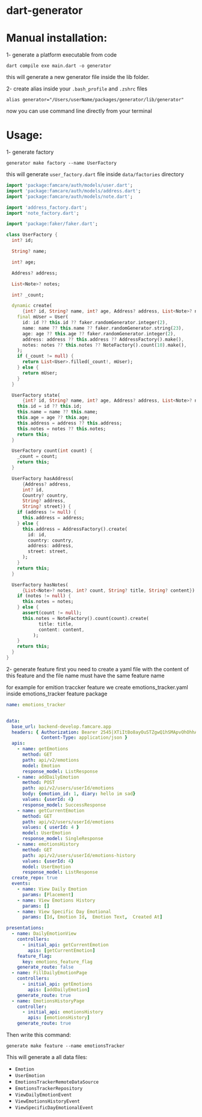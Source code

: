 # dart-generator

# Manual installation:

1- generate a platform executable from code 
```
dart compile exe main.dart -o generator
```
this will generate a new generator file inside the lib folder.

2- create alias inside your ```.bash_profile``` and ```.zshrc``` files 
```
alias generator="/Users/userName/packages/generator/lib/generator"
```
now you can use command line directly from your terminal 

# Usage:

1- generate factory
```
generator make factory --name UserFactory
```
this will generate ```user_factory.dart``` file inside ```data/factories``` directory

``` dart
import 'package:famcare/auth/models/user.dart';
import 'package:famcare/auth/models/address.dart';
import 'package:famcare/auth/models/note.dart';

import 'address_factory.dart';
import 'note_factory.dart';

import 'package:faker/faker.dart';

class UserFactory {
  int? id;

  String? name;

  int? age;

  Address? address;

  List<Note>? notes;

  int? _count;

  dynamic create(
      {int? id, String? name, int? age, Address? address, List<Note>? notes}) {
    final mUser = User(
      id: id ?? this.id ?? faker.randomGenerator.integer(2),
      name: name ?? this.name ?? faker.randomGenerator.string(23),
      age: age ?? this.age ?? faker.randomGenerator.integer(2),
      address: address ?? this.address ?? AddressFactory().make(),
      notes: notes ?? this.notes ?? NoteFactory().count(10).make(),
    );
    if (_count != null) {
      return List<User>.filled(_count!, mUser);
    } else {
      return mUser;
    }
  }

  UserFactory state(
      {int? id, String? name, int? age, Address? address, List<Note>? notes}) {
    this.id = id ?? this.id;
    this.name = name ?? this.name;
    this.age = age ?? this.age;
    this.address = address ?? this.address;
    this.notes = notes ?? this.notes;
    return this;
  }

  UserFactory count(int count) {
    _count = count;
    return this;
  }

  UserFactory hasAddress(
      {Address? address,
      int? id,
      Country? country,
      String? address,
      String? street}) {
    if (address != null) {
      this.address = address;
    } else {
      this.address = AddressFactory().create(
        id: id,
        country: country,
        address: address,
        street: street,
      );
    }
    return this;
  }

  UserFactory hasNotes(
      {List<Note>? notes, int? count, String? title, String? content}) {
    if (notes != null) {
      this.notes = notes;
    } else {
      assert(count != null);
      this.notes = NoteFactory().count(count).create(
            title: title,
            content: content,
          );
    }
    return this;
  }
}
```
  
2- generate feature
first you need to create a yaml file with the content of this feature and the file name must have the same feature name

for example for emition traccker feature we create emotions_tracker.yaml inside emotions_tracker feature package
``` yaml
name: emotions_tracker


data:
  base_url: backend-develop.famcare.app
  headers: { Authorization: Bearer 2545|XTiItBo8ayOuSTZgwQ1hSMApvOhOhhAblj6o39lk,
             Content-Type: application/json }
  apis:
    - name: getEmotions
      method: GET
      path: api/v2/emotions
      model: Emotion
      response_model: ListResponse
    - name: addDailyEmotion
      method: POST
      path: api/v2/users/userId/emotions
      body: {emotion_id: 1, diary: hello im sad}
      values: {userId: 4}
      response_model: SuccessResponse
    - name: getCurrentEmotion
      method: GET
      path: api/v2/users/userId/emotions
      values: { userId: 4 }
      model: UserEmotion
      response_model: SingleResponse
    - name: emotionsHistory
      method: GET
      path: api/v2/users/userId/emotions-history
      values: {userId: 4}
      model: UserEmotion
      response_model: ListResponse
  create_repo: true
  events:
    - name: View Daily Emotion
      params: [Placement]
    - name: View Emotions History
      params: []
    - name: View Specific Day Emotional
      params: [Id, Emotion Id,  Emotion Text,  Created At]

presentations:
  - name: DailyEmotionView
    controllers:
      - initial_api: getCurrentEmotion
        apis: [getCurrentEmotion]
    feature_flag:
      key: emotions_feature_flag
    generate_route: false
  - name: FillDailyEmotionPage
    controllers:
      - initial_api: getEmotions
        apis: [addDailyEmotion]
    generate_route: true
  - name: EmotionsHistoryPage
    controller:
      - initial_api: emotionsHistory
        apis: [emotionsHistory]
    generate_route: true
```
Then write this command:
```
generate make feature --name emotionsTracker
```
This will generate a all data files: 
- ```Emotion```
- ```UserEmotion```
- ```EmotionsTrackerRemoteDataSource```
- ```EmotionsTrackerRepository```
- ```ViewDailyEmotionEvent```
- ```ViewEmotionsHistoryEvent```
- ```ViewSpecificDayEmotionalEvent```
